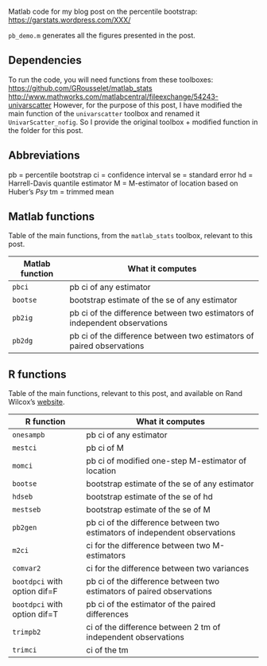 Matlab code for my blog post on the percentile bootstrap:
<https://garstats.wordpress.com/XXX/>

`pb_demo.m` generates all the figures presented in the post.

## Dependencies
To run the code, you will need functions from these toolboxes:
<https://github.com/GRousselet/matlab_stats>
<http://www.mathworks.com/matlabcentral/fileexchange/54243-univarscatter>
However, for the purpose of this post, I have modified the main function of the `univarscatter` toolbox
and renamed it `UnivarScatter_nofig`. So I provide the original toolbox + modified function in
the folder for this post.

## Abbreviations
pb = percentile bootstrap 
ci = confidence interval
se = standard error
hd = Harrell-Davis quantile estimator
M = M-estimator of location based on Huber’s *Psy*
tm = trimmed mean

## Matlab functions
Table of the main functions, from the `matlab_stats` toolbox, relevant to this post.

|Matlab function|What it computes|
|-----|-----|
|`pbci`|pb ci of any estimator|
|`bootse`|bootstrap estimate of the se of any estimator|
|`pb2ig`|pb ci of the difference between two estimators of independent observations|
|`pb2dg`|pb ci of the difference between two estimators of paired observations|

## R functions
Table of the main functions, relevant to this post, and available on Rand Wilcox’s [website](http://dornsife.usc.edu/labs/rwilcox/software/).

|R function|What it computes|
|-----|-----|
|`onesampb`|pb ci of any estimator|
|`mestci`|pb ci of M|
|`momci`|pb ci of modified one-step M-estimator of location|
|`bootse`|bootstrap estimate of the se of any estimator|
|`hdseb`|bootstrap estimate of the se of hd|
|`mestseb`|bootstrap estimate of the se of M|
|`pb2gen`|pb ci of the difference between two estimators of independent observations|
|`m2ci`|ci for the difference between two M-estimators|
|`comvar2`|ci for the difference between two variances|
|`bootdpci` with option dif=F|pb ci of the difference between two estimators of paired observations|
|`bootdpci` with option dif=T|pb ci of the estimator of the paired differences|
|`trimpb2`|ci of the difference between 2 tm of independent observations|
|`trimci`|ci of the tm|